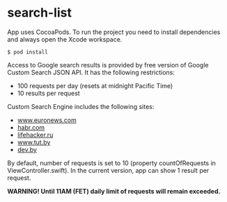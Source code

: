 # search-list
App uses CocoaPods. To run the project you need to install dependencies and always open the Xcode workspace.
```
$ pod install
```
Access to Google search results is provided by free version of Google Custom Search JSON API. It has the following restrictions:

- 100 requests per day (resets at midnight Pacific Time)
- 10 results per request

Custom Search Engine includes the following sites:

- www.euronews.com
- [habr.com](https://habr.com/ru)
- [lifehacker.ru](https://lifehacker.ru)
- www.tut.by
- [dev.by](https://dev.by)

By default, number of requests is set to 10 (property countOfRequests in ViewController.swift). In the current version, app can show 1 result per request.

**WARNING! Until 11AM (FET) daily limit of requests will remain exceeded.**
